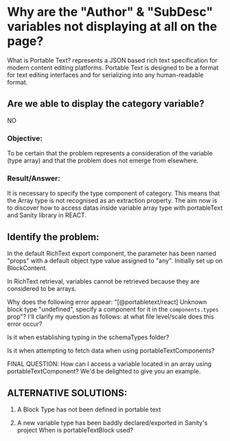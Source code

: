 # Why are the "Author" & "SubDesc" variables not displaying at all on the page?

What is Portable Text? 
represents a JSON based rich text specification for modern content editing platforms. Portable Text is designed to be a format for text editing interfaces and for serializing into any human-readable format. 

## Are we able to display the category variable? 
NO
### Objective: 
To be certain that the problem represents a consideration of the variable (type array) and that the problem does not emerge from elsewhere.

### Result/Answer: 
It is necessary to specify the type component of category. This means that the Array type is not recognised as an extraction property. The aim now is to discover how to access datas inside variable array type with portableText and Sanity library in REACT.

## Identify the problem: 
In the default RichText export component, the parameter has been named "props" with a default object type value assigned to "any". Initially set up on BlockContent. 

In RichText retrieval, variables cannot be retrieved because they are considered to be arrays. 

Why does the following error appear: "[@portabletext/react] Unknown block type "undefined", specify a component for it in the `components.types` prop"?
I'll clarify my question as follows: at what file level/scale does this error occur?

Is it when establishing typing in the schemaTypes folder?

Is it when attempting to fetch data when using portableTextComponents? 

FINAL QUESTION: How can I access a variable located in an array using portableTextComponent? We'd be delighted to give you an example.



## ALTERNATIVE SOLUTIONS: 

1) A Block Type has not been defined in portable text

2) A new variable type has been baddly declared/exported in Sanity's project
When is portableTextBlock used? 
